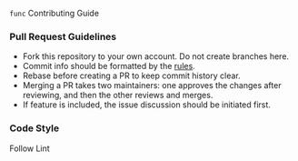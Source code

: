 `func` Contributing Guide

### Pull Request Guidelines   
- Fork this repository to your own account. Do not create branches here.
- Commit info should be formatted by the [rules](https://github.com/conventional-changelog/commitlint/blob/master/%40commitlint/config-conventional/README.md).
- Rebase before creating a PR to keep commit history clear.
- Merging a PR takes two maintainers: one approves the changes after reviewing, and then the other reviews and merges.
- If feature is included, the issue discussion should be initiated first.

### Code Style
Follow Lint
